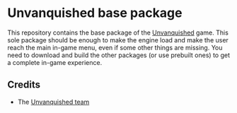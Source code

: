Unvanquished base package
=========================

This repository contains the base package of the [Unvanquished](https://www.unvanquished.net) game. This sole package should be enough to make the engine load and make the user reach the main in-game menu, even if some other things are missing. You need to download and build the other packages (or use prebuilt ones) to get a complete in-game experience.

Credits
-------

* The [Unvanquished team](https://unvanquished.net/?page_id=336)
